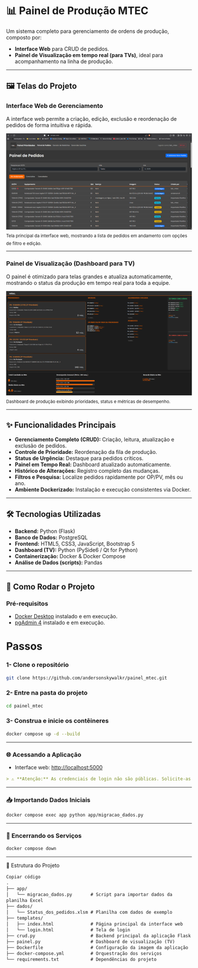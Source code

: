 # 📊 Painel de Produção MTEC

Um sistema completo para gerenciamento de ordens de produção, composto por:
- **Interface Web** para CRUD de pedidos.  
- **Painel de Visualização em tempo real (para TVs)**, ideal para acompanhamento na linha de produção.

---

## 🖼️ Telas do Projeto

### Interface Web de Gerenciamento
A interface web permite a criação, edição, exclusão e reordenação de pedidos de forma intuitiva e rápida.  

![Interface Web](./docs/interface-web.png)  
<sub>Tela principal da interface web, mostrando a lista de pedidos em andamento com opções de filtro e edição.</sub>

---

### Painel de Visualização (Dashboard para TV)
O painel é otimizado para telas grandes e atualiza automaticamente, mostrando o status da produção em tempo real para toda a equipe.  

![Painel TV](./docs/painel-tv.png)  
<sub>Dashboard de produção exibindo prioridades, status e métricas de desempenho.</sub>

---

## ✨ Funcionalidades Principais

- **Gerenciamento Completo (CRUD):** Criação, leitura, atualização e exclusão de pedidos.  
- **Controle de Prioridade:** Reordenação da fila de produção.  
- **Status de Urgência:** Destaque para pedidos críticos.  
- **Painel em Tempo Real:** Dashboard atualizado automaticamente.  
- **Histórico de Alterações:** Registro completo das mudanças.  
- **Filtros e Pesquisa:** Localize pedidos rapidamente por OP/PV, mês ou ano.  
- **Ambiente Dockerizado:** Instalação e execução consistentes via Docker.  

---

## 🛠️ Tecnologias Utilizadas

- **Backend:** Python (Flask)  
- **Banco de Dados:** PostgreSQL  
- **Frontend:** HTML5, CSS3, JavaScript, Bootstrap 5  
- **Dashboard (TV):** Python (PySide6 / Qt for Python)  
- **Containerização:** Docker & Docker Compose  
- **Análise de Dados (scripts):** Pandas  

---

## 🚀 Como Rodar o Projeto

### Pré-requisitos
- [Docker Desktop](https://www.docker.com/products/docker-desktop/) instalado e em execução.
- [pgAdmin 4](https://www.pgadmin.org/download/pgadmin-4-windows/) instalado e em execução.

# Passos

### 1- Clone o repositório
```bash
git clone https://github.com/andersonskywalkr/painel_mtec.git
```

### 2- Entre na pasta do projeto
```bash
cd painel_mtec
```

### 3- Construa e inicie os contêineres
```bash
docker compose up -d --build
```
---

### 🌐 Acessando a Aplicação
- Interface web: [http://localhost:5000](http://localhost:5000)  

```Markdown
> ⚠️ **Atenção:** As credenciais de login não são públicas. Solicite-as ao administrador do sistema.
```
---

### 📥 Importando Dados Iniciais

```bash
docker compose exec app python app/migracao_dados.py
```

---

### 🛑 Encerrando os Serviços

```bash
docker compose down
```
---

📂 Estrutura do Projeto
```plaintext
Copiar código
.
├── app/
│   └── migracao_dados.py       # Script para importar dados da planilha Excel
├── dados/
│   └── Status_dos_pedidos.xlsm # Planilha com dados de exemplo
├── templates/
│   ├── index.html              # Página principal da interface web
│   └── login.html              # Tela de login
├── crud.py                     # Backend principal da aplicação Flask
├── painel.py                   # Dashboard de visualização (TV)
├── Dockerfile                  # Configuração da imagem da aplicação
├── docker-compose.yml          # Orquestração dos serviços
└── requirements.txt            # Dependências do projeto
```


